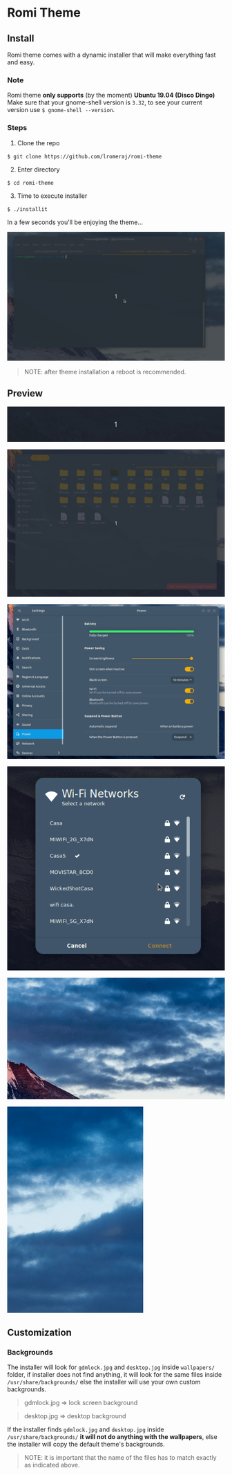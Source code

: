 # Romi Theme

## Install
Romi theme comes with a dynamic installer that will make everything fast and easy.

### Note
Romi theme **only supports** (by the moment) **Ubuntu 19.04 (Disco Dingo)**
Make sure that your gnome-shell version is `3.32`, to see your current version use `$ gnome-shell --version`.

### Steps
1. Clone the repo
```
$ git clone https://github.com/lromeraj/romi-theme
```
2. Enter directory
```
$ cd romi-theme
```
3. Time to execute installer
```
$ ./installit
```
In a few seconds you'll be enjoying the theme...

![](img/installer.gif)

> NOTE: after theme installation a reboot is recommended.

## Preview

![](img/dock.gif)

![](img/nautilus.gif)

![](img/setts.gif)

![](img/net-dialog.gif)

![](img/calendar.gif)

![](img/quick-menu.gif)

## Customization

### Backgrounds

The installer will look for ```gdmlock.jpg``` and ```desktop.jpg```
inside ```wallpapers/``` folder, if installer does not find anything,
it will look for the same files inside ```/usr/share/backgrounds/```
else the installer will use your own custom backgrounds.

> gdmlock.jpg => lock screen background

> desktop.jpg => desktop background

If the installer finds ```gdmlock.jpg``` and ```desktop.jpg``` inside
```/usr/share/backgrounds/``` **it will not do anything with the wallpapers**,
else the installer will copy the default theme's backgrounds.

> NOTE: it is important that the name of the files has to match exactly as indicated above.
